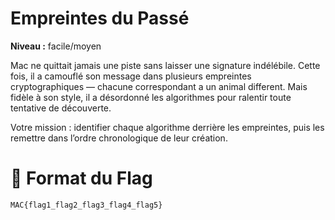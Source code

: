 # Empreintes du Passé

**Niveau :** facile/moyen

Mac ne quittait jamais une piste sans laisser une signature indélébile. Cette fois, il a camouflé son message dans plusieurs empreintes cryptographiques — chacune correspondant a un animal different. Mais fidèle à son style, il a désordonné les algorithmes pour ralentir toute tentative de découverte.

Votre mission : identifier chaque algorithme derrière les empreintes, puis les remettre dans l’ordre chronologique de leur création.

# 🚩 Format du Flag

`MAC{flag1_flag2_flag3_flag4_flag5}`

